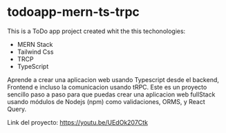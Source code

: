 # todoapp-mern-ts-trpc

This is a ToDo app project created whit the this techonologies:
  * MERN Stack
  * Tailwind Css
  * TRCP
  * TypeScript
  
  Aprende a crear una aplicacion web usando Typescript desde el backend, Frontend e incluso la comunicacion usando tRPC. 
  Este es un proyecto sencillo paso a paso para que puedas crear una aplicacion web fullStack usando módulos de Nodejs (npm) como validaciones, ORMS,  y React Query.
  
  
  Link del proyecto:
  https://youtu.be/UEdOk207Ctk 
